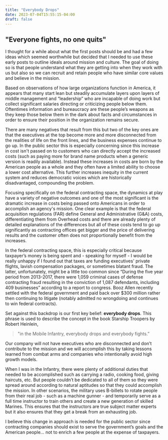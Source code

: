 ```yaml
---
title: "Everybody Drops"
date: 2023-07-04T15:55:15-04:00
draft: false
---
```


## "Everyone fights, no one quits"

I thought for a while about what the first posts should be and had a few ideas which seemed worthwhile but decided that I needed to use these early posts to outline ideals around mission and culture. The goal of doing so is that people understand what they are getting into when they work with us but also so we can recruit and retain people who have similar core values and believe in the mission.

Based on observations of how large organizations function in America, it appears that many start lean but steadily accumulate layers upon layers of middle management and “leadership” who are incapable of doing work but collect significant salaries directing or criticizing people below them. Oftentimes information and bureaucracy are these people’s weapons as they keep those below them in the dark about facts and circumstances in order to ensure their position in the organization remains secure. 

There are many negatives that result from this but two of the key ones are that the executives at the top become more and more disconnected from the realities of life on the front lines, and the business expenses continue to go up. In the public sector this is especially concerning since this increase in cost isn't passed on to customers who can directly accept the increased costs (such as paying more for brand name products when a generic version is readily available). Instead these increases in costs are born by the American people as a whole and they often have a limited ability to choose a lower cost alternative. This further increases inequity in the current system and reduces democratic voices which are historically disadvantaged, compounding the problem.

Focusing specifically on the federal contracting space, the dynamics at play have a variety of negative outcomes and one of the most significant is the dramatic increase in costs being passed onto Americans in order to accomplish an agency's mission. One clear example is that the federal acquisition regulations (FAR) define General and Administrative (G&A) costs, differentiating them from Overhead costs and there are already plenty of detailed explanations of the differences but all of these costs tend to go up significantly as contracting offices get bigger and the price of delivering results and the customer often does not proportionally benefit from the increases. 

In the federal contracting space, this is especially critical because taxpayer’s money is being spent and - speaking for myself - I would be really unhappy if I found out that taxes are funding executives' private flights, lavish compensation packages, or sometimes blatant fraud. The latter, unfortunately, might be a little too common since “During the five year period from 2013-2017, there were 1,059 criminal cases of defense contracting fraud resulting in the conviction of 1,087 defendants, including 409 businesses” according to a report to congress. Booz Allen recently settled with the federal government and paid back over $300 million rather then continuing to litigate (notably admitted no wrongdoing and continues to win federal contracts).

Set against this backdrop is our first key belief: **everybody drops**. This phrase is used to describe the concept in the book Starship Troopers by Robert Heinlein,
>"in the Mobile Infantry, everybody drops and everybody fights.” 

Our company will not have executives who are disconnected and don’t contribute to the mission and we will accomplish this by taking lessons learned from combat arms and companies who intentionally avoid high growth models. 

When I was in the Infantry, there were plenty of additional duties that needed to be accomplished such as carrying a radio, cooking food, giving haircuts, etc. But people couldn’t be dedicated to all of them so they were spread around according to natural aptitudes so that they could accomplish the mission. In other scenarios, the military uses B-billets to rotate people from their real job - such as a machine gunner - and temporarily serve as a full time instructor to train others and create a new generation of skilled Marines. This ensures that the instructors are true subject matter experts but it also ensures that they get a break from an exhausting job.

I believe this change in approach is needed for the public sector since contracting companies should exist to serve the government’s goals and the American people… not to enrich a few people at the expense of taxpayers.

